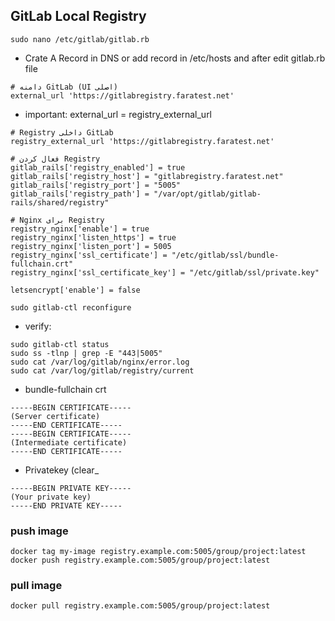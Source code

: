 
## GitLab Local Registry
```
sudo nano /etc/gitlab/gitlab.rb
```
- Crate A Record in DNS or add record in /etc/hosts and after edit gitlab.rb file
```
# دامنه GitLab (UI اصلی)
external_url 'https://gitlabregistry.faratest.net'
```
- important: external_url = registry_external_url
```
# Registry داخلی GitLab
registry_external_url 'https://gitlabregistry.faratest.net'

# فعال کردن Registry
gitlab_rails['registry_enabled'] = true
gitlab_rails['registry_host'] = "gitlabregistry.faratest.net"
gitlab_rails['registry_port'] = "5005"
gitlab_rails['registry_path'] = "/var/opt/gitlab/gitlab-rails/shared/registry"

# Nginx برای Registry
registry_nginx['enable'] = true
registry_nginx['listen_https'] = true
registry_nginx['listen_port'] = 5005
registry_nginx['ssl_certificate'] = "/etc/gitlab/ssl/bundle-fullchain.crt"
registry_nginx['ssl_certificate_key'] = "/etc/gitlab/ssl/private.key"

letsencrypt['enable'] = false
```
```
sudo gitlab-ctl reconfigure
```
- verify:
```
sudo gitlab-ctl status
sudo ss -tlnp | grep -E "443|5005"
sudo cat /var/log/gitlab/nginx/error.log
sudo cat /var/log/gitlab/registry/current
```
- bundle-fullchain crt
```
-----BEGIN CERTIFICATE-----
(Server certificate)
-----END CERTIFICATE-----
-----BEGIN CERTIFICATE-----
(Intermediate certificate)
-----END CERTIFICATE-----
```
- Privatekey (clear_
```
-----BEGIN PRIVATE KEY-----
(Your private key)
-----END PRIVATE KEY-----
```
### push image
```
docker tag my-image registry.example.com:5005/group/project:latest
docker push registry.example.com:5005/group/project:latest
```
### pull image
```
docker pull registry.example.com:5005/group/project:latest
```

